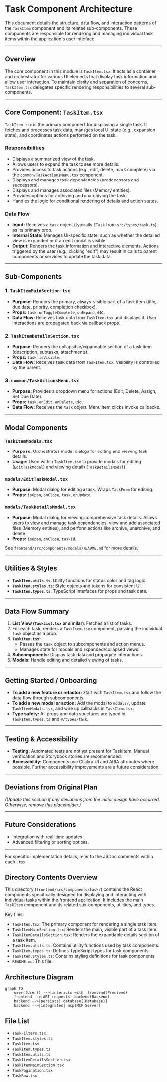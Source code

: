 # Task Component Architecture

This document details the structure, data flow, and interaction patterns of the `TaskItem` component and its related sub-components. These components are responsible for rendering and managing individual task items within the application's user interface.

---

## Overview

The core component in this module is `TaskItem.tsx`. It acts as a container and orchestrator for various UI elements that display task information and allow user interaction. To maintain clarity and separation of concerns, `TaskItem.tsx` delegates specific rendering responsibilities to several sub-components.

---

## Core Component: `TaskItem.tsx`

`TaskItem.tsx` is the primary component for displaying a single task. It fetches and processes task data, manages local UI state (e.g., expansion state), and coordinates actions performed on the task.

### Responsibilities

- Displays a summarized view of the task.
- Allows users to expand the task to see more details.
- Provides access to task actions (e.g., edit, delete, mark complete) via the `common/TaskActionsMenu.tsx` component.
- Displays and manages task dependencies (predecessors and successors).
- Displays and manages associated files (Memory entities).
- Provides options for archiving and unarchiving the task.
- Handles the logic for conditional rendering of details and action states.

### Data Flow

- **Input:** Receives a `task` object (typically `ITask` from `src/types/task.ts`) as its primary prop.
- **Internal State:** Manages UI-specific state, such as whether the detailed view is expanded or if an edit modal is visible.
- **Output:** Renders the task information and interactive elements. Actions triggered by the user (e.g., clicking "edit") may result in calls to parent components or services to update the task data.

---

## Sub-Components

### 1. `TaskItemMainSection.tsx`
- **Purpose:** Renders the primary, always-visible part of a task item (title, due date, priority, completion checkbox).
- **Props:** `task`, `onToggleComplete`, `onExpand`, etc.
- **Data Flow:** Receives task data from `TaskItem.tsx` and displays it. User interactions are propagated back via callback props.

### 2. `TaskItemDetailsSection.tsx`
- **Purpose:** Renders the collapsible/expandable section of a task item (description, subtasks, attachments).
- **Props:** `task`, `isVisible`.
- **Data Flow:** Receives task data from `TaskItem.tsx`. Visibility is controlled by the parent.

### 3. `common/TaskActionsMenu.tsx`
- **Purpose:** Provides a dropdown menu for actions (Edit, Delete, Assign, Set Due Date).
- **Props:** `task`, `onEdit`, `onDelete`, etc.
- **Data Flow:** Receives the `task` object. Menu item clicks invoke callbacks.

---

## Modal Components

### `TaskItemModals.tsx`
- **Purpose:** Orchestrates modal dialogs for editing and viewing task details.
- **Usage:** Used within `TaskItem.tsx` to provide modals for editing (`EditTaskModal`) and viewing details (`TaskDetailsModal`).

### `modals/EditTaskModal.tsx`
- **Purpose:** Modal dialog for editing a task. Wraps `TaskForm` for editing.
- **Props:** `isOpen`, `onClose`, `task`, `onUpdate`.

### `modals/TaskDetailsModal.tsx`
- **Purpose:** Modal dialog for viewing comprehensive task details. Allows users to view and manage task dependencies, view and add associated files (Memory entities), and perform actions like archive, unarchive, and delete.
- **Props:** `isOpen`, `onClose`, `taskId`.

See `frontend/src/components/modals/README.md` for more details.

---

## Utilities & Styles

- **`TaskItem.utils.ts`**: Utility functions for status color and tag logic.
- **`TaskItem.styles.ts`**: Style objects and tokens for consistent UI.
- **`TaskItem.types.ts`**: TypeScript interfaces for props and task data.

---

## Data Flow Summary

1. **List View (`TaskList.tsx` or similar):** Fetches a list of tasks.
2. For each task, renders a `TaskItem.tsx` component, passing the individual `task` object as a prop.
3. **`TaskItem.tsx`:**
   - Passes the `task` object to subcomponents and action menus.
   - Manages state for modals and expanded/collapsed views.
4. **Subcomponents:** Display task data and propagate interactions.
5. **Modals:** Handle editing and detailed viewing of tasks.

---

## Getting Started / Onboarding

- **To add a new feature or refactor:** Start with `TaskItem.tsx` and follow the data flow through subcomponents.
- **To add a new modal or action:** Add the modal to `modals/`, update `TaskItemModals.tsx`, and wire up callbacks in `TaskItem.tsx`.
- **Type safety:** All props and data structures are typed in `TaskItem.types.ts` and `@/types/task`.

---

## Testing & Accessibility

- **Testing:** Automated tests are not yet present for TaskItem. Manual verification and Storybook stories are recommended.
- **Accessibility:** Components use Chakra UI and ARIA attributes where possible. Further accessibility improvements are a future consideration.

---

## Deviations from Original Plan

*(Update this section if any deviations from the initial design have occurred. Otherwise, remove this placeholder.)*

---

## Future Considerations

- Integration with real-time updates.
- Advanced filtering or sorting options.

---

For specific implementation details, refer to the JSDoc comments within each `.tsx`

## Directory Contents Overview

This directory (`frontend/src/components/task/`) contains the React components specifically designed for displaying and interacting with individual tasks within the frontend application. It includes the main `TaskItem` component and its related sub-components, utilities, and types.

Key files:

*   `TaskItem.tsx`: The primary component for rendering a single task item.
*   `TaskItemMainSection.tsx`: Renders the main, visible part of a task item.
*   `TaskItemDetailsSection.tsx`: Renders the expandable details section of a task item.
*   `TaskItem.utils.ts`: Contains utility functions used by task components.
*   `TaskItem.types.ts`: Defines TypeScript types for task components.
*   `TaskItem.styles.ts`: Contains styling definitions for task components.
*   `README.md`: This file.

## Architecture Diagram
```mermaid
graph TD
    user((User)) -->|interacts with| frontend(Frontend)
    frontend -->|API requests| backend(Backend)
    backend -->|persists| database[(Database)]
    backend -->|integrates| mcp(MCP Server)
```

<!-- File List Start -->
## File List

- `TaskFilters.tsx`
- `TaskItem.styles.ts`
- `TaskItem.tsx`
- `TaskItem.types.ts`
- `TaskItem.utils.ts`
- `TaskItemDetailsSection.tsx`
- `TaskItemMainSection.tsx`
- `TaskPagination.tsx`
- `TaskRow.tsx`

<!-- File List End -->

